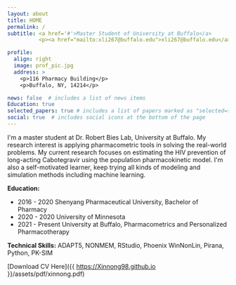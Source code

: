 ```yaml
---
layout: about
title: HOME
permalink: /
subtitle: <a href='#'>Master Student of University at Buffalo</a>
          <p><a href="mailto:xli267@buffalo.edu">xli267@buffalo.edu</a></p>

profile:
  align: right
  image: prof_pic.jpg
  address: >
    <p>116 Pharmacy Building</p>
    <p>Buffalo, NY, 14214</p>

news: false  # includes a list of news items
Education: true 
selected_papers: true # includes a list of papers marked as "selected={true}"
social: true  # includes social icons at the bottom of the page
---
```


I'm a master student at Dr. Robert Bies Lab, University at Buffalo. My research interest is applying pharmacometric tools in solving the real-world problems. My current research focuses on estimating the HIV prevention of long-acting Cabotegravir using the population pharmacokinetic model. I'm also a self-motivated learner, keep trying all kinds of modeling and simulation methods including machine learning.

**Education:**
- 2016 - 2020 Shenyang Pharmaceutical University, Bachelor of Pharmacy
- 2020 - 2020 University of Minnesota
- 2021 - Present University at Buffalo, Pharmacometrics and Personalized Pharmacotherapy
              
**Technical Skills:** ADAPT5, NONMEM, RStudio, Phoenix WinNonLin, Pirana, Python, PK-SIM

[Download CV Here]({{ https://Xinnong98.github.io }}/assets/pdf/xinnong.pdf)
<!-- Write your biography here. Tell the world about yourself. Link to your favorite [subreddit](http://reddit.com). You can put a picture in, too. The code is already in, just name your picture `prof_pic.jpg` and put it in the `img/` folder. -->

<!-- Put your address / P.O. box / other info right below your picture. You can also disable any these elements by editing `profile` property of the YAML header of your `_pages/about.md`. Edit `_bibliography/papers.bib` and Jekyll will render your [publications page](/al-folio/publications/) automatically. -->

<!-- Link to your social media connections, too. This theme is set up to use [Font Awesome icons](http://fortawesome.github.io/Font-Awesome/) and [Academicons](https://jpswalsh.github.io/academicons/), like the ones below. Add your Facebook, Twitter, LinkedIn, Google Scholar, or just disable all of them. -->
<!-- <a href='#'>Master Student of University at Buffalo</a> -->
